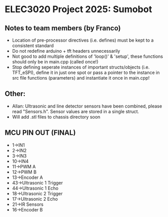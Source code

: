 # ELEC3020 Project 2025: Sumobot


## Notes to team members (by Franco)
- Location of pre-processor directives (i.e. defines) must be kept to a consistent standard
- Do not redefine arduino + tft headers unnecessarily
- Not good to add multiple definitions of 'loop()' & 'setup', these functions should only be in main.cpp (called once!)
- Stop defining seperate instances of important structs/objects (i.e. TFT_eSPI), define it in just one spot or pass a pointer to the instance in src file functions (parameters) and instantiate it once in main.cpp!

## Other:
- Allan: Ultrasonic and line detector sensors have been combined, please read "Sensors.h". Sensor values are stored in a single struct.
- Will add .stl files to chassis directory soon

## MCU PIN OUT (FINAL)
- 1->IN1
- 2->IN2
- 3->IN3
- 10->IN4
- 11->PWM A
- 12->PWM B
- 13->Encoder A
- 43->Ultrasonic 1 Trigger
- 44->Ultrasonic 1 Echo
- 18->Ultrasonic 2 Trigger
- 17->Ultrasonic 2 Echo
- 21->IR Sensors
- 16->Encoder B
